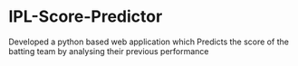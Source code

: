 # IPL-Score-Predictor
Developed a python based web application which Predicts the score of the batting team by analysing their previous performance
